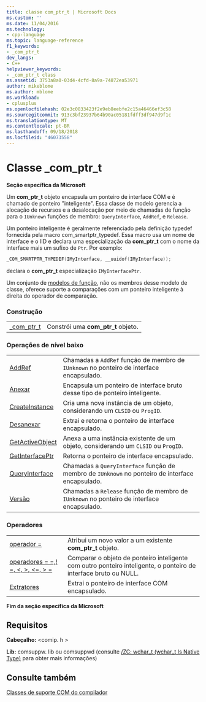 ```yaml
---
title: classe com_ptr_t | Microsoft Docs
ms.custom: ''
ms.date: 11/04/2016
ms.technology:
- cpp-language
ms.topic: language-reference
f1_keywords:
- _com_ptr_t
dev_langs:
- C++
helpviewer_keywords:
- _com_ptr_t class
ms.assetid: 3753a8a0-03d4-4cfd-8a9a-74872ea53971
author: mikeblome
ms.author: mblome
ms.workload:
- cplusplus
ms.openlocfilehash: 02e3c0833423f2e9eb8eebfe2c15a46466ef3c58
ms.sourcegitcommit: 913c3bf23937b64b90ac05181fdff3df947d9f1c
ms.translationtype: MT
ms.contentlocale: pt-BR
ms.lasthandoff: 09/18/2018
ms.locfileid: "46073558"
---
```

# <a name="comptrt-class"></a>Classe _com_ptr_t

**Seção específica da Microsoft**

Um **com_ptr_t** objeto encapsula um ponteiro de interface COM e é chamado de ponteiro "inteligente". Essa classe de modelo gerencia a alocação de recursos e a desalocação por meio de chamadas de função para o `IUnknown` funções de membro: `QueryInterface`, `AddRef`, e `Release`.

Um ponteiro inteligente é geralmente referenciado pela definição typedef fornecida pela macro com_smartptr_typedef. Essa macro usa um nome de interface e o IID e declara uma especialização da **com_ptr_t** com o nome da interface mais um sufixo de `Ptr`. Por exemplo:

```cpp
_COM_SMARTPTR_TYPEDEF(IMyInterface, __uuidof(IMyInterface));
```

declara o **com_ptr_t** especialização `IMyInterfacePtr`.

Um conjunto de [modelos de função](../cpp/relational-function-templates.md), não os membros desse modelo de classe, oferece suporte a comparações com um ponteiro inteligente à direita do operador de comparação.

### <a name="construction"></a>Construção

|||
|-|-|
|[_com_ptr_t](../cpp/com-ptr-t-com-ptr-t.md)|Constrói uma **com_ptr_t** objeto.|

### <a name="low-level-operations"></a>Operações de nível baixo

|||
|-|-|
|[AddRef](../cpp/com-ptr-t-addref.md)|Chamadas a `AddRef` função de membro de `IUnknown` no ponteiro de interface encapsulado.|
|[Anexar](../cpp/com-ptr-t-attach.md)|Encapsula um ponteiro de interface bruto desse tipo de ponteiro inteligente.|
|[CreateInstance](../cpp/com-ptr-t-createinstance.md)|Cria uma nova instância de um objeto, considerando um `CLSID` ou `ProgID`.|
|[Desanexar](../cpp/com-ptr-t-detach.md)|Extrai e retorna o ponteiro de interface encapsulado.|
|[GetActiveObject](../cpp/com-ptr-t-getactiveobject.md)|Anexa a uma instância existente de um objeto, considerando um `CLSID` ou `ProgID`.|
|[GetInterfacePtr](../cpp/com-ptr-t-getinterfaceptr.md)|Retorna o ponteiro de interface encapsulado.|
|[QueryInterface](../cpp/com-ptr-t-queryinterface.md)|Chamadas a `QueryInterface` função de membro de `IUnknown` no ponteiro de interface encapsulado.|
|[Versão](../cpp/com-ptr-t-release.md)|Chamadas a `Release` função de membro de `IUnknown` no ponteiro de interface encapsulado.|

### <a name="operators"></a>Operadores

|||
|-|-|
|[operador =](../cpp/com-ptr-t-operator-equal.md)|Atribui um novo valor a um existente **com_ptr_t** objeto.|
|[operadores = =,! =, \<, >, \<=, > =](../cpp/com-ptr-t-relational-operators.md)|Comparar o objeto de ponteiro inteligente com outro ponteiro inteligente, o ponteiro de interface bruto ou NULL.|
|[Extratores](../cpp/com-ptr-t-extractors.md)|Extrai o ponteiro de interface COM encapsulado.|

**Fim da seção específica da Microsoft**

## <a name="requirements"></a>Requisitos

**Cabeçalho:** \<comip. h >

**Lib:** comsuppw. lib ou comsuppwd (consulte [/ZC: wchar_t (wchar_t Is Native Type)](../build/reference/zc-wchar-t-wchar-t-is-native-type.md) para obter mais informações)

## <a name="see-also"></a>Consulte também

[Classes de suporte COM do compilador](../cpp/compiler-com-support-classes.md)